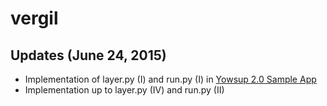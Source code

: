 # vergil

## Updates (June 24, 2015)

- Implementation of layer.py (I) and run.py (I) in [Yowsup 2.0 Sample App](https://github.com/tgalal/yowsup/wiki/Yowsup-2.0-Sample-app)
- Implementation up to layer.py (IV) and run.py (II)
